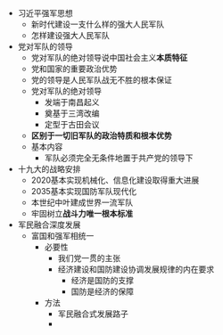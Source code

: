 - 习近平强军思想
	- 新时代建设一支什么样的强大人民军队
	- 怎样建设强大人民军队
- 党对军队的领导
	- 党对军队的绝对领导说中国社会主义**本质特征**
	- 党和国家的重要政治优势
	- 党的领导是人民军队战无不胜的根本保证
	- 党对军队的绝对领导
		- 发端于南昌起义
		- 奠基于三湾改编
		- 定型于古田会议
	- **区别于一切旧军队的政治特质和根本优势**
	- 基本内容
		- 军队必须完全无条件地置于共产党的领导下
- 十九大的战略安排
	- 2020基本实现机械化、信息化建设取得重大进展
	- 2035基本实现国防军队现代化
	- 本世纪中叶建成世界一流军队
	- 牢固树立**战斗力唯一根本标准**
- 军民融合深度发展
	- 富国和强军相统一
		- 必要性
			- 我们党一贯的主张
			- 经济建设和国防建设协调发展规律的内在要求
				- 经济是国防的支撑
				- 国防是经济的保障
		- 方法
			- 军民融合式发展路子
			-